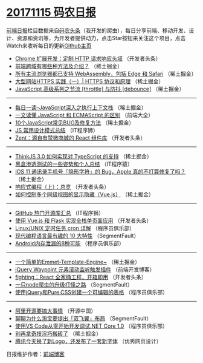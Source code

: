 # [20171115 码农日报](http://hao.caibaojian.com/date/2017/11/15)

[前端日报](http://caibaojian.com/c/news)栏目数据来自[码农头条](http://hao.caibaojian.com/)（我开发的爬虫），每日分享前端、移动开发、设计、资源和资讯等，为开发者提供动力，点击Star按钮来关注这个项目，点击Watch来收听每日的更新[Github主页](https://github.com/kujian/frontendDaily)
* [Chrome 扩展开发：定制 HTTP 请求响应头域](http://hao.caibaojian.com/56543.html) （开发者头条）
* [前端跨域有哪些种方法及介绍？](http://hao.caibaojian.com/56520.html) （稀土掘金）
* [所有主流浏览器都已支持 WebAssembly，包括 Edge 和 Safari](http://hao.caibaojian.com/56523.html) （稀土掘金）
* [大型网站HTTPS 实践（一）| HTTPS 协议和原理](http://hao.caibaojian.com/56524.html) （稀土掘金）
* [JavaScript 高级系列之节流 [throttle] 与防抖 [debounce]](http://hao.caibaojian.com/56515.html) （稀土掘金）

***
* [每日一读&#8211;JavaScript深入之执行上下文栈](http://hao.caibaojian.com/56516.html) （稀土掘金）
* [一文读懂 JavaScript 和 ECMAScript 的区别](http://hao.caibaojian.com/56563.html) （前端大全）
* [10个JavaScript常见BUG及修复方法](http://hao.caibaojian.com/56518.html) （稀土掘金）
* [JS 常用设计模式总结](http://hao.caibaojian.com/56575.html) （IT程序狮）
* [Zent：源自有赞微商城的 React 组件库](http://hao.caibaojian.com/56541.html) （开发者头条）

***
* [ThinkJS 3.0 如何实现对 TypeScript 的支持](http://hao.caibaojian.com/56512.html) （稀土掘金）
* [黑盒渗透测试的一些姿势和个人总结](http://hao.caibaojian.com/56569.html) （IT程序猿）
* [IOS 11 通讯录手机号「隐形字符」的 Bug，Apple 真的不打算修复了吗？](http://hao.caibaojian.com/56513.html) （稀土掘金）
* [响应式编程（上）：总览](http://hao.caibaojian.com/56537.html) （开发者头条）
* [如何控制多个同级视图的显示隐藏（Vue.js）](http://hao.caibaojian.com/56517.html) （稀土掘金）

***
* [GitHub 热门开源库汇总](http://hao.caibaojian.com/56574.html) （IT程序狮）
* [使用 Vue.js 和 Flask 实现全栈单页面应用](http://hao.caibaojian.com/56540.html) （开发者头条）
* [Linux/UNIX 定时任务 cron 详解](http://hao.caibaojian.com/56564.html) （程序员俱乐部）
* [现代编程语言最有趣的 10 大特性](http://hao.caibaojian.com/56504.html) （SegmentFault）
* [Android内存泄漏的8种可能](http://hao.caibaojian.com/56565.html) （程序员俱乐部）

***
* [一个简单的Emmet-Template-Engine~](http://hao.caibaojian.com/56519.html) （稀土掘金）
* [jQuery Waypoint 元素滚动监听触发插件](http://hao.caibaojian.com/56576.html) （前端开发博客）
* [fighting：React 全家桶工程，开箱即用](http://hao.caibaojian.com/56542.html) （开发者头条）
* [一只node爬虫的升级打怪之路](http://hao.caibaojian.com/56505.html) （SegmentFault）
* [使用jQuery和Pure.CSS创建一个可编辑的表格](http://hao.caibaojian.com/56566.html) （程序员俱乐部）

***
* [阿里开源要搞大事情](http://hao.caibaojian.com/56577.html) （开源中国）
* [聊聊为什么淘宝要提出「双飞翼」布局](http://hao.caibaojian.com/56506.html) （SegmentFault）
* [使用VS Code从零开始开发调试.NET Core 1.0](http://hao.caibaojian.com/56567.html) （程序员俱乐部）
* [别再拿奇技淫巧搬砖了](http://hao.caibaojian.com/56521.html) （稀土掘金）
* [腾讯今天换了新Logo，还发布了一套新字体](http://hao.caibaojian.com/56578.html) （优秀网页设计）

日报维护作者：[前端博客](http://caibaojian.com/) 